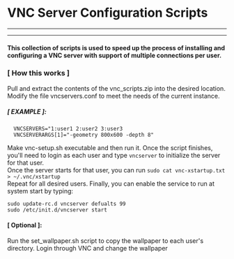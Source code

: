 # VNC Server Configuration Scripts
---
---
#### This collection of scripts is used to speed up the process of installing and configuring a VNC server with support of multiple connections per user.   

### [ How this works ]

Pull and extract the contents of the vnc_scripts.zip into the desired location.   
Modify the file vncservers.conf to meet the needs of the current instance.
##### [ EXAMPLE ]: 
      VNCSERVERS="1:user1 2:user2 3:user3
      VNCSERVERARGS[1]="-geometry 800x600 -depth 8"
Make vnc-setup.sh executable and then run it.
Once the script finishes, you'll need to login as each user and type `vncserver` to initialize the server for that user.   
Once the server starts for that user, you can  run `sudo cat vnc-xstartup.txt > ~/.vnc/xstartup`   
Repeat for all desired users.
Finally, you can enable the service to run at system start by typing:
```
sudo update-rc.d vncserver defualts 99
sudo /etc/init.d/vncserver start
```

#### [ Optional ]:
Run the set_wallpaper.sh script to copy the wallpaper to each user's directory. Login through VNC and change the wallpaper
